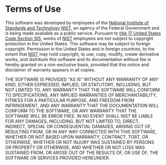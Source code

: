 # Terms of Use

This software was developed by employees of the [National Institute of
Standards and Technology](http://www.nist.gov/)
[NIST](http://www.nist.gov/), an agency of the Federal Government and is
being made available as a public service.  Pursuant to [title 17 United
States Code Section
105](https://www.copyright.gov/title17/92chap1.html#105), works of
[NIST](http://www.nist.gov/) employees are not subject to copyright
protection in the United States.  This software may be subject to foreign
copyright.  Permission in the United States and in foreign countries, to
the extent that [NIST](http://www.nist.gov/) may hold copyright, to use,
copy, modify, create derivative works, and distribute this software and its
documentation without fee is hereby granted on a non-exclusive basis,
provided that this notice and disclaimer of warranty appears in all copies.

THE SOFTWARE IS PROVIDED "AS IS" WITHOUT ANY WARRANTY OF ANY KIND, EITHER
EXPRESSED, IMPLIED, OR STATUTORY, INCLUDING, BUT NOT LIMITED TO, ANY
WARRANTY THAT THE SOFTWARE WILL CONFORM TO SPECIFICATIONS, ANY IMPLIED
WARRANTIES OF MERCHANTABILITY, FITNESS FOR A PARTICULAR PURPOSE, AND
FREEDOM FROM INFRINGEMENT, AND ANY WARRANTY THAT THE DOCUMENTATION WILL
CONFORM TO THE SOFTWARE, OR ANY WARRANTY THAT THE SOFTWARE WILL BE ERROR
FREE. IN NO EVENT SHALL NIST BE LIABLE FOR ANY DAMAGES, INCLUDING, BUT NOT
LIMITED TO, DIRECT, INDIRECT, SPECIAL OR CONSEQUENTIAL DAMAGES, ARISING OUT
OF, RESULTING FROM, OR IN ANY WAY CONNECTED WITH THIS SOFTWARE, WHETHER OR
NOT BASED UPON WARRANTY, CONTRACT, TORT, OR OTHERWISE, WHETHER OR NOT
INJURY WAS SUSTAINED BY PERSONS OR PROPERTY OR OTHERWISE, AND WHETHER OR
NOT LOSS WAS SUSTAINED FROM, OR AROSE OUT OF THE RESULTS OF, OR USE OF, THE
SOFTWARE OR SERVICES PROVIDED HEREUNDER.
